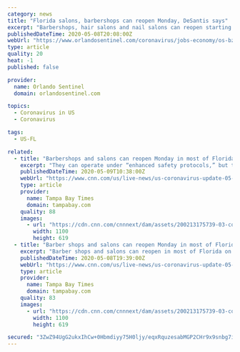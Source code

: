 ```yaml
---
category: news
title: "Florida salons, barbershops can reopen Monday, DeSantis says"
excerpt: "Barbershops, hair salons and nail salons can reopen starting Monday under certain restrictions, Gov. Ron DeSantis said Friday."
publishedDateTime: 2020-05-08T20:08:00Z
webUrl: "https://www.orlandosentinel.com/coronavirus/jobs-economy/os-bz-coronavirus-barber-shops-salons-reopen-20200508-yqh7fj7gybdmrpiwqdjacgg4my-story.html"
type: article
quality: 20
heat: -1
published: false

provider:
  name: Orlando Sentinel
  domain: orlandosentinel.com

topics:
  - Coronavirus in US
  - Coronavirus

tags:
  - US-FL

related:
  - title: "Barbershops and salons can reopen Monday in most of Florida, DeSantis says"
    excerpt: "They can operate under “enhanced safety protocols,” but the governor has not defined those protocols. Other states have clear guidelines."
    publishedDateTime: 2020-05-09T10:38:00Z
    webUrl: "https://www.cnn.com/us/live-news/us-coronavirus-update-05-08-20/h_beb73d006f4333247f560b87a92175fc"
    type: article
    provider:
      name: Tampa Bay Times
      domain: tampabay.com
    quality: 88
    images:
      - url: "https://cdn.cnn.com/cnnnext/dam/assets/200213175739-03-coronavirus-0213-super-tease.jpg"
        width: 1100
        height: 619
  - title: "Barber shops and salons can reopen Monday in most of Florida, Gov. Ron DeSantis says"
    excerpt: "Barber shops and salons can reopen in most of Florida on Monday, Gov. Ron DeSantis announced Friday in a significant change to his reopening plans. Shops in any county operating t"
    publishedDateTime: 2020-05-08T19:39:00Z
    webUrl: "https://www.cnn.com/us/live-news/us-coronavirus-update-05-08-20/h_beb73d006f4333247f560b87a92175fc"
    type: article
    provider:
      name: Tampa Bay Times
      domain: tampabay.com
    quality: 83
    images:
      - url: "https://cdn.cnn.com/cnnnext/dam/assets/200213175739-03-coronavirus-0213-super-tease.jpg"
        width: 1100
        height: 619

secured: "3ZwZ94UgG2ukxIhCw+0Hbmdiyy75H0ljy/eqxRquzesabMGP2CHr9x9snbg7iTRTzeZotFicK+flLCekWn9sYA+zsRUsK6udFCSSSca12KI+f38LxaXOHGB1cXPXEV0in4CyFLx2hSS7eOMBbf1XQ2P1dGhd79g04Q0Y6bGy8Z8dwb1l3xVURlc5UhKD2rhfjd1XcpfxW5woXpUhRaYxedEXl2o6TXcubnezaO5l3OyYJR0lVfWgTUDbLnzn0j3+NMJOKxeJ57iMLO3olK2QGnB0yNRxMr6NqKDJ8yZxcG50GTrvnnAV831KDQktORvYqCXI8iEf8q7FmE6D6BiYG2VG2QrjafU3qZRlY9rmFcLd3QFrJjPwF1g+w+bbCYnlAQ60jQ4oxtMYxkx9dq+66E5wavs6QbRRSfjncdCG7vYPZnFFjDQvnbTY0bjZzv9ilK6nCBKmdFjb+0YxNg2ys1TOZw7JrvoRG2rpyLKkhrI=;/RFmTtGVFTajWcnGHHiLzA=="
---
```


